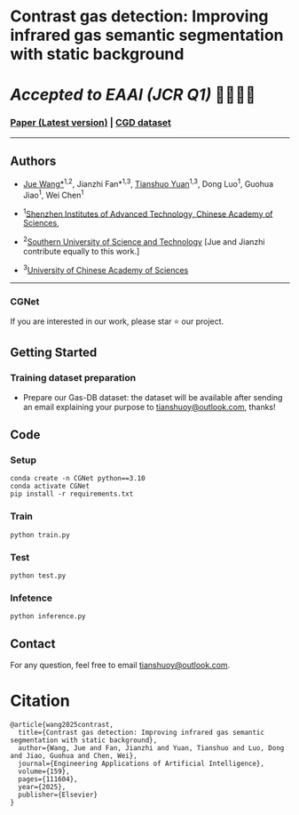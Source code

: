 # Contrast gas detection: Improving infrared gas semantic segmentation with static background

# *Accepted to EAAI (JCR Q1)* 🎉🎉🥳🥳

### [Paper (Latest version)](https://www.sciencedirect.com/science/article/pii/S0952197625016069?ref=pdf_download&fr=RR-2&rr=95f32cf71b94d029#page=1.00&gsr=0) | [CGD dataset](#training-dataset-preparation)

----------------------------------------------------------

## Authors

- [Jue Wang*](https://a-new-b.github.io/)<sup>1,2</sup>, Jianzhi Fan*<sup>1,3</sup>, [Tianshuo Yuan](https://proalize.github.io/)<sup>1,3</sup>, Dong Luo<sup>1</sup>, Guohua Jiao<sup>1</sup>, Wei Chen<sup>1</sup>

- <sup>1</sup>[Shenzhen Institutes of Advanced Technology, Chinese Academy of Sciences](https://www.siat.ac.cn/), 
- <sup>2</sup>[Southern University of Science and Technology](www.sustech.edu.cn/en/) [Jue and Jianzhi contribute equally to this work.]
- <sup>3</sup>[University of Chinese Academy of Sciences](https://www.ucas.ac.cn/)

---------------------------------------------------------

### CGNet




If you are interested in our work, please star ⭐ our project.

## Getting Started

### Training dataset preparation
- Prepare our Gas-DB dataset: the dataset will be available after sending an email  explaining your purpose to tianshuoy@outlook.com, thanks!

## Code
### Setup
```
conda create -n CGNet python==3.10
conda activate CGNet
pip install -r requirements.txt
```

### Train
```
python train.py
```
### Test
```
python test.py
```
### Infetence
```
python inference.py
```



## Contact   
For any question, feel free to email <tianshuoy@outlook.com>.

# Citation
```
@article{wang2025contrast,
  title={Contrast gas detection: Improving infrared gas semantic segmentation with static background},
  author={Wang, Jue and Fan, Jianzhi and Yuan, Tianshuo and Luo, Dong and Jiao, Guohua and Chen, Wei},
  journal={Engineering Applications of Artificial Intelligence},
  volume={159},
  pages={111604},
  year={2025},
  publisher={Elsevier}
}
```